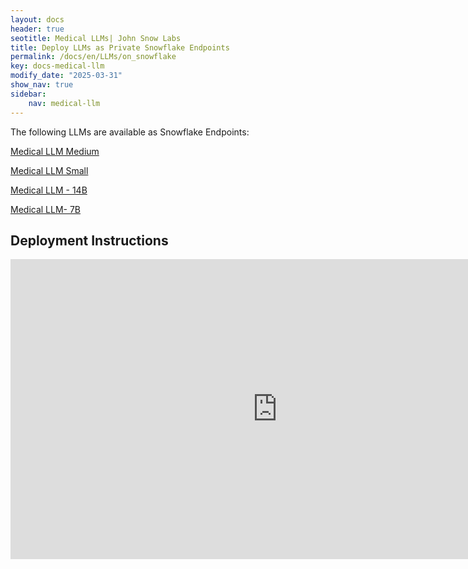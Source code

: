 ```yaml
---
layout: docs
header: true
seotitle: Medical LLMs| John Snow Labs
title: Deploy LLMs as Private Snowflake Endpoints
permalink: /docs/en/LLMs/on_snowflake
key: docs-medical-llm
modify_date: "2025-03-31"
show_nav: true
sidebar:
    nav: medical-llm
---
```


The following LLMs are available as Snowflake Endpoints:

[Medical LLM Medium](https://app.snowflake.com/marketplace/listing/GZTYZ4386LJCU/john-snow-labs-medical-llm-medium)

[Medical LLM Small](https://app.snowflake.com/marketplace/listing/GZTYZ4386LJ68/john-snow-labs-medical-llm-small)

[Medical LLM - 14B](https://app.snowflake.com/marketplace/listing/GZTYZ4386LJF5/john-snow-labs-medical-llm-14b)

[Medical LLM- 7B](https://app.snowflake.com/marketplace/listing/GZTYZ4386LJEW/john-snow-labs-medical-llm-7b)


## Deployment Instructions


<iframe width="853" height="480" src="https://www.youtube.com/embed/DUcbvDxdk3M" title="Medical Language Models as Snowflake API endpoints" frameborder="0" allow="accelerometer; autoplay; clipboard-write; encrypted-media; gyroscope; picture-in-picture; web-share" referrerpolicy="strict-origin-when-cross-origin" allowfullscreen></iframe>
